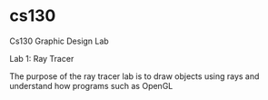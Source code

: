 # cs130
Cs130 Graphic Design Lab

Lab 1: Ray Tracer

The purpose of the ray tracer lab is to draw objects using rays and understand how programs such as OpenGL 
